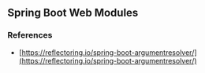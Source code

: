 ## Spring Boot Web Modules

### References
* [https://reflectoring.io/spring-boot-argumentresolver/](https://reflectoring.io/spring-boot-argumentresolver/)
